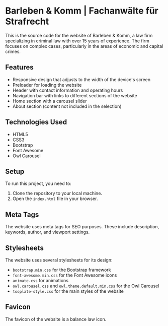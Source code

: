 # Barleben & Komm | Fachanwälte für Strafrecht

This is the source code for the website of Barleben & Komm, a law firm specializing in criminal law with over 15 years of experience. The firm focuses on complex cases, particularly in the areas of economic and capital crimes.

## Features

- Responsive design that adjusts to the width of the device's screen
- Preloader for loading the website
- Header with contact information and operating hours
- Navigation bar with links to different sections of the website
- Home section with a carousel slider
- About section (content not included in the selection)

## Technologies Used

- HTML5
- CSS3
- Bootstrap
- Font Awesome
- Owl Carousel

## Setup

To run this project, you need to:

1. Clone the repository to your local machine.
2. Open the `index.html` file in your browser.

## Meta Tags

The website uses meta tags for SEO purposes. These include description, keywords, author, and viewport settings.

## Stylesheets

The website uses several stylesheets for its design:

- `bootstrap.min.css` for the Bootstrap framework
- `font-awesome.min.css` for the Font Awesome icons
- `animate.css` for animations
- `owl.carousel.css` and `owl.theme.default.min.css` for the Owl Carousel
- `tooplate-style.css` for the main styles of the website

## Favicon

The favicon of the website is a balance law icon.

